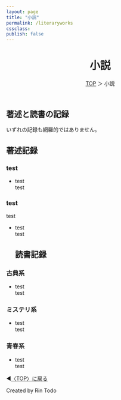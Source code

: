 ```yaml
---
layout: page
title: "小説"
permalink: /literaryworks
cssclass: 
publish: false
---
```




<html lang="ja">
   <head>
   
   </head>
    <body>
        <div class="wrap">
            <header>
                <h1>小説</h1>
                <span><a href="/index.html">TOP</a> ＞ 小説</span>
            </header>
            <main>
            <h2>著述と読書の記録</h2>
            <p>いずれの記録も網羅的ではありません。</p>
            <h2>著述記録</h2>
            <h3>test</h3>
            <ul>
                <li>test</li>test
            </ul>
            <h3>test</h3>test
            <ul>
                <li>test</li>test
            <h2>読書記録</h2>
            </ul>
            <h3>古典系</h3>
            <ul>
                <li>test</li>test
            </ul>
            <h3>ミステリ系</h3>
            <ul>
                <li>test</li>test
            </ul>
            <h3>青春系</h3>
            <ul>
                <li>test</li>test
            </ul>
            </main>
            <footer class="footer">
                <p>◀<a href="/index.html">〈TOP〉に戻る</a></p>
                Created by Rin Todo 
            </footer>
        </div>
    </body>
</html>
